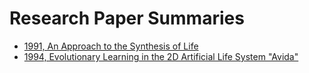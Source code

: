 # Research Paper Summaries

- [1991, An Approach to the Synthesis of Life](1991_An_Approach_to_the_Synthesis_of_Life)
- [1994, Evolutionary Learning in the 2D Artificial Life System "Avida"](1994_Evolutionary_Learning_in_the_2D_Artificial_Life_System_Avida)